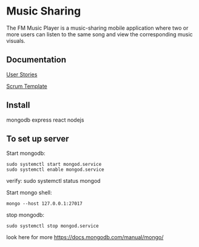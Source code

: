 # Music Sharing
The FM Music Player is a music-sharing mobile application where two or more users can listen to the same song and view the corresponding music visuals. 

## Documentation
[User Stories](https://docs.google.com/document/d/1wzlLbw7m6ggItiiTl4VYiQNSGIIzgpAHu4oyI8SCSow/edit?usp=sharing)

[Scrum Template](https://docs.google.com/spreadsheets/d/1nhRw-kVF4KX5-mIonh-vHwY4g8o0PF9JAonYF4kTRXc/edit?usp=sharing)

## Install 
mongodb
express
react
nodejs

## To set up server
Start mongodb:

	sudo systemctl start mongod.service
	sudo systemctl enable mongod.service

verify:
	sudo systemctl status mongod

Start mongo shell:

	mongo --host 127.0.0.1:27017


stop mongodb:

	sudo systemctl stop mongod.service

look here for more 
https://docs.mongodb.com/manual/mongo/
